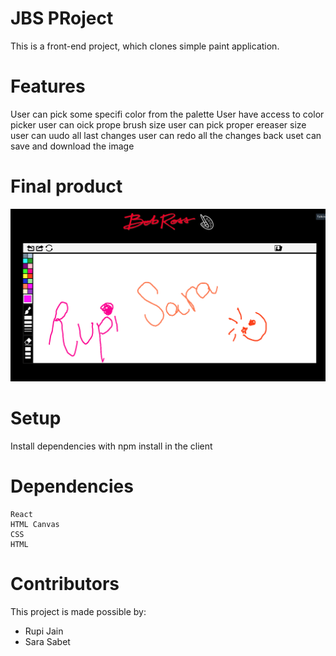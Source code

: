 # JBS PRoject

This is a front-end project, which clones simple paint application.

# Features
 User can pick some specifi color from the palette
 User have access to color picker 
 user can oick prope brush size
 user can pick proper ereaser size 
 user can uudo all last changes 
 user can redo all the changes back
 uset can save and download the image 

# Final product

!["home page-1"](https://github.com/sarasabet/JBR/blob/master/client/public/doc/landingPage.png)

# Setup
Install dependencies with npm install in the client 
  
# Dependencies

    React
    HTML Canvas
    CSS
    HTML

# Contributors

This project is made possible by:

  - Rupi Jain
  - Sara Sabet
